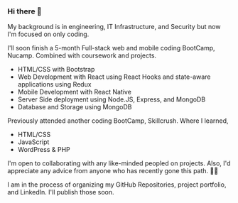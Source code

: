 ### Hi there 👋

My background is in engineering, IT Infrastructure, and Security but now I'm focused on only coding. 

I'll soon finish a 5-month Full-stack web and mobile coding BootCamp, Nucamp. Combined with coursework and projects.
- HTML/CSS with Bootstrap
- Web Development with React using React Hooks and state-aware applications using Redux
- Mobile Development with React Native
- Server Side deployment using Node.JS, Express, and MongoDB
- Database and Storage using MongoDB

Previously attended another coding BootCamp, Skillcrush. Where I learned,
- HTML/CSS
- JavaScript
- WordPress & PHP

I'm open to collaborating with any like-minded peopled on projects. Also, I'd appreciate any advice from anyone who has recently gone this path.
👨‍💻

I am in the process of organizing my GitHub Repositories, project portfolio, and LinkedIn. I'll publish those soon.

<!--
**elahoda/elahoda** is a ✨ _special_ ✨ repository because its `README.md` (this file) appears on your GitHub profile.

Here are some ideas to get you started:

- 🔭 I’m currently working on ...
- 🌱 I’m currently learning ...
- 👯 I’m looking to collaborate on ...
- 🤔 I’m looking for help with ...
- 💬 Ask me about ...
- 📫 How to reach me: ...
- 😄 Pronouns: ...
- ⚡ Fun fact: ...
-->
